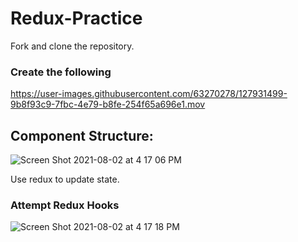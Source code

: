 # Redux-Practice

Fork and clone the repository. 

### Create the following
https://user-images.githubusercontent.com/63270278/127931499-9b8f93c9-7fbc-4e79-b8fe-254f65a696e1.mov

## Component Structure:
![Screen Shot 2021-08-02 at 4 17 06 PM](https://user-images.githubusercontent.com/63270278/127930825-a948c722-d4a8-481f-a1f1-9657d2eac6e6.png)

Use redux to update state.

### Attempt Redux Hooks
![Screen Shot 2021-08-02 at 4 17 18 PM](https://user-images.githubusercontent.com/63270278/127930869-ed68cf8e-92e4-4ff6-9079-d1033e600652.png)

